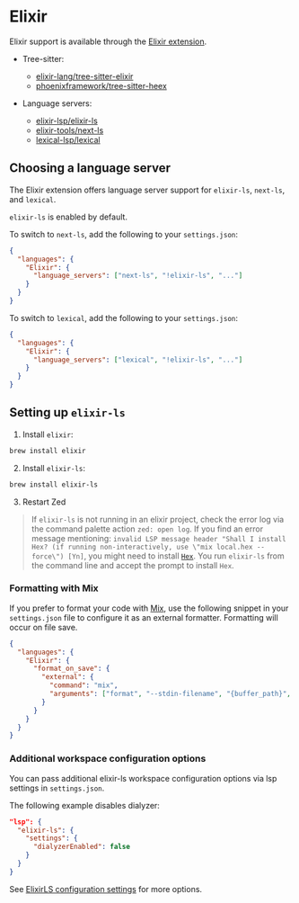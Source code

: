 # Elixir

Elixir support is available through the [Elixir extension](https://github.com/zed-industries/zed/tree/main/extensions/elixir).

- Tree-sitter:
  - [elixir-lang/tree-sitter-elixir](https://github.com/elixir-lang/tree-sitter-elixir)
  - [phoenixframework/tree-sitter-heex](https://github.com/phoenixframework/tree-sitter-heex)

- Language servers:
  - [elixir-lsp/elixir-ls](https://github.com/elixir-lsp/elixir-ls)
  - [elixir-tools/next-ls](https://github.com/elixir-tools/next-ls)
  - [lexical-lsp/lexical](https://github.com/lexical-lsp/lexical)

## Choosing a language server

The Elixir extension offers language server support for `elixir-ls`, `next-ls`, and `lexical`.

`elixir-ls` is enabled by default.

To switch to `next-ls`, add the following to your `settings.json`:

```json
{
  "languages": {
    "Elixir": {
      "language_servers": ["next-ls", "!elixir-ls", "..."]
    }
  }
}
```

To switch to `lexical`, add the following to your `settings.json`:

```json
{
  "languages": {
    "Elixir": {
      "language_servers": ["lexical", "!elixir-ls", "..."]
    }
  }
}
```

## Setting up `elixir-ls`

1. Install `elixir`:

```bash
brew install elixir
```

2. Install `elixir-ls`:

```bash
brew install elixir-ls
```

3. Restart Zed

> If `elixir-ls` is not running in an elixir project, check the error log via the command palette action `zed: open log`. If you find an error message mentioning: `invalid LSP message header "Shall I install Hex? (if running non-interactively, use \"mix local.hex --force\") [Yn]`, you might need to install [`Hex`](https://hex.pm). You run `elixir-ls` from the command line and accept the prompt to install `Hex`.

### Formatting with Mix

If you prefer to format your code with [Mix](https://hexdocs.pm/mix/Mix.html), use the following snippet in your `settings.json` file to configure it as an external formatter. Formatting will occur on file save.

```json
{
  "languages": {
    "Elixir": {
      "format_on_save": {
        "external": {
          "command": "mix",
          "arguments": ["format", "--stdin-filename", "{buffer_path}", "-"]
        }
      }
    }
  }
}
```

### Additional workspace configuration options

You can pass additional elixir-ls workspace configuration options via lsp settings in `settings.json`.

The following example disables dialyzer:

```json
"lsp": {
  "elixir-ls": {
    "settings": {
      "dialyzerEnabled": false
    }
  }
}
```

See [ElixirLS configuration settings](https://github.com/elixir-lsp/elixir-ls#elixirls-configuration-settings) for more options.
